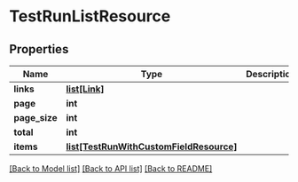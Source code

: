 # TestRunListResource

## Properties
Name | Type | Description | Notes
------------ | ------------- | ------------- | -------------
**links** | [**list[Link]**](Link.md) |  | [optional] 
**page** | **int** |  | [optional] 
**page_size** | **int** |  | [optional] 
**total** | **int** |  | [optional] 
**items** | [**list[TestRunWithCustomFieldResource]**](TestRunWithCustomFieldResource.md) |  | [optional] 

[[Back to Model list]](../README.md#documentation-for-models) [[Back to API list]](../README.md#documentation-for-api-endpoints) [[Back to README]](../README.md)


